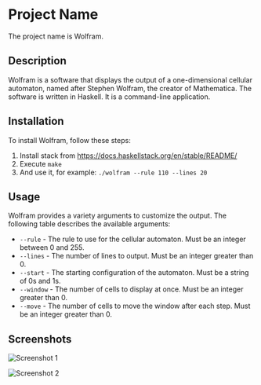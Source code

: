 # Project Name

The project name is Wolfram.

## Description

Wolfram is a software that displays the output of a one-dimensional cellular automaton, named after Stephen Wolfram, the creator of Mathematica. The software is written in Haskell. It is a command-line application.

## Installation

To install Wolfram, follow these steps:

1. Install stack from https://docs.haskellstack.org/en/stable/README/
2. Execute `make`
3. And use it, for example: `./wolfram --rule 110 --lines 20`

## Usage

Wolfram provides a variety arguments to customize the output. The following table describes the available arguments:

- `--rule` - The rule to use for the cellular automaton. Must be an integer between 0 and 255.
- `--lines` - The number of lines to output. Must be an integer greater than 0.
- `--start` - The starting configuration of the automaton. Must be a string of 0s and 1s.
- `--window` - The number of cells to display at once. Must be an integer greater than 0.
- `--move` - The number of cells to move the window after each step. Must be an integer greater than 0.

## Screenshots

![Screenshot 1](
https://raw.githubusercontent.com/robertodr/wolfram/master/screenshots/screenshot1.png)

![Screenshot 2](
https://raw.githubusercontent.com/robertodr/wolfram/master/screenshots/screenshot2.png)